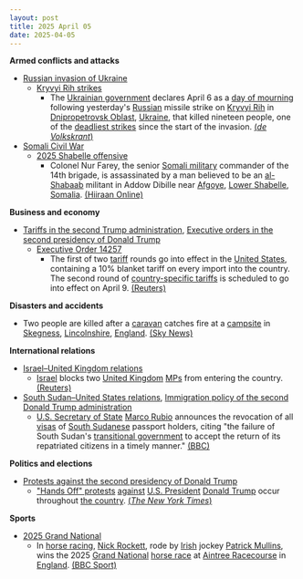 ```yaml
---
layout: post
title: 2025 April 05
date: 2025-04-05
---
```



**Armed conflicts and attacks**

* [Russian invasion of Ukraine](https://en.wikipedia.org/wiki/Russian_invasion_of_Ukraine "Russian invasion of Ukraine")
  + [Kryvyi Rih strikes](https://en.wikipedia.org/wiki/Kryvyi_Rih_strikes_%282022%E2%80%93present%29 "Kryvyi Rih strikes (2022–present)")
    - The [Ukrainian government](https://en.wikipedia.org/wiki/Government_of_Ukraine "Government of Ukraine") declares April 6 as a [day of mourning](https://en.wikipedia.org/wiki/National_day_of_mourning "National day of mourning") following yesterday's [Russian](https://en.wikipedia.org/wiki/Russian_Armed_Forces "Russian Armed Forces") missile strike on [Kryvyi Rih](https://en.wikipedia.org/wiki/Kryvyi_Rih "Kryvyi Rih") in [Dnipropetrovsk Oblast](https://en.wikipedia.org/wiki/Dnipropetrovsk_Oblast "Dnipropetrovsk Oblast"), [Ukraine](https://en.wikipedia.org/wiki/Ukraine "Ukraine"), that killed nineteen people, one of the [deadliest strikes](https://en.wikipedia.org/wiki/Attacks_on_civilians_in_the_Russian_invasion_of_Ukraine "Attacks on civilians in the Russian invasion of Ukraine") since the start of the invasion. [(*de Volkskrant*)](https://www.volkskrant.nl/buitenland/een-van-de-dodelijkste-russische-aanvallen-ver-van-de-frontlinie-dompelt-kryvy-rih-in-rouw~baba6afe/)
* [Somali Civil War](https://en.wikipedia.org/wiki/Somali_Civil_War_%282009%E2%80%93present%29 "Somali Civil War (2009–present)")
  + [2025 Shabelle offensive](https://en.wikipedia.org/wiki/2025_Shabelle_offensive "2025 Shabelle offensive")
    - Colonel Nur Farey, the senior [Somali military](https://en.wikipedia.org/wiki/Somali_Armed_Forces "Somali Armed Forces") commander of the 14th brigade, is assassinated by a man believed to be an [al-Shabaab](https://en.wikipedia.org/wiki/Al-Shabaab_%28militant_group%29 "Al-Shabaab (militant group)") militant in Addow Dibille near [Afgoye](https://en.wikipedia.org/wiki/Afgoye "Afgoye"), [Lower Shabelle](https://en.wikipedia.org/wiki/Lower_Shabelle "Lower Shabelle"), [Somalia](https://en.wikipedia.org/wiki/Somalia "Somalia"). [(Hiiraan Online)](https://www.hiiraan.com/news4/2025/Apr/200987/senior_somali_army_commander_killed_during_troop_visit_in_lower_shabelle_region.aspx)

**Business and economy**

* [Tariffs in the second Trump administration](https://en.wikipedia.org/wiki/Tariffs_in_the_second_Trump_administration "Tariffs in the second Trump administration"), [Executive orders in the second presidency of Donald Trump](https://en.wikipedia.org/wiki/List_of_executive_orders_in_the_second_presidency_of_Donald_Trump "List of executive orders in the second presidency of Donald Trump")
  + [Executive Order 14257](https://en.wikipedia.org/wiki/Donald_Trump%27s_Liberation_Day_speech "Donald Trump's Liberation Day speech")
    - The first of two [tariff](https://en.wikipedia.org/wiki/Tariff "Tariff") rounds go into effect in the [United States](https://en.wikipedia.org/wiki/United_States "United States"), containing a 10% blanket tariff on every import into the country. The second round of [country-specific tariffs](https://en.wikipedia.org/wiki/Liberation_Day_tariffs "Liberation Day tariffs") is scheduled to go into effect on April 9. [(Reuters)](https://www.reuters.com/markets/us-starts-collecting-trumps-new-10-tariff-smashing-global-trade-norms-2025-04-05/)

**Disasters and accidents**

* Two people are killed after a [caravan](https://en.wikipedia.org/wiki/Caravan_%28trailer%29 "Caravan (trailer)") catches fire at a [campsite](https://en.wikipedia.org/wiki/Campsite "Campsite") in [Skegness](https://en.wikipedia.org/wiki/Skegness "Skegness"), [Lincolnshire](https://en.wikipedia.org/wiki/Lincolnshire "Lincolnshire"), [England](https://en.wikipedia.org/wiki/England "England"). [(Sky News)](https://news.sky.com/story/two-people-die-after-caravan-fire-at-holiday-park-in-lincolnshire-13342390)

**International relations**

* [Israel–United Kingdom relations](https://en.wikipedia.org/wiki/Israel%E2%80%93United_Kingdom_relations "Israel–United Kingdom relations")
  + [Israel](https://en.wikipedia.org/wiki/Israel "Israel") blocks two [United Kingdom](https://en.wikipedia.org/wiki/United_Kingdom "United Kingdom") [MPs](https://en.wikipedia.org/wiki/UK_MP "UK MP") from entering the country. [(Reuters)](https://www.reuters.com/world/two-british-mps-detained-by-israel-british-foreign-minister-says-2025-04-05/)
* [South Sudan–United States relations](https://en.wikipedia.org/wiki/South_Sudan%E2%80%93United_States_relations "South Sudan–United States relations"), [Immigration policy of the second Donald Trump administration](https://en.wikipedia.org/wiki/Immigration_policy_of_the_second_Donald_Trump_administration "Immigration policy of the second Donald Trump administration")
  + [U.S. Secretary of State](https://en.wikipedia.org/wiki/U.S._Secretary_of_State "U.S. Secretary of State") [Marco Rubio](https://en.wikipedia.org/wiki/Marco_Rubio "Marco Rubio") announces the revocation of all [visas](https://en.wikipedia.org/wiki/Travel_visa "Travel visa") of [South Sudanese](https://en.wikipedia.org/wiki/South_Sudan "South Sudan") passport holders, citing "the failure of South Sudan's [transitional government](https://en.wikipedia.org/wiki/Transitional_government "Transitional government") to accept the return of its repatriated citizens in a timely manner." [(BBC)](https://www.bbc.com/news/articles/cn5x775plnlo)

**Politics and elections**

* [Protests against the second presidency of Donald Trump](https://en.wikipedia.org/wiki/Protests_against_the_second_presidency_of_Donald_Trump "Protests against the second presidency of Donald Trump")
  + ["Hands Off" protests](https://en.wikipedia.org/wiki/Hands_Off_protests "Hands Off protests") [against](https://en.wikipedia.org/wiki/Protests_against_Donald_Trump "Protests against Donald Trump") [U.S. President](https://en.wikipedia.org/wiki/President_of_the_United_States "President of the United States") [Donald Trump](https://en.wikipedia.org/wiki/Donald_Trump "Donald Trump") occur throughout [the country](https://en.wikipedia.org/wiki/United_States "United States"). [(*The New York Times*)](https://www.nytimes.com/2025/04/05/us/politics/anti-trump-protests-hands-off.html)

**Sports**

* [2025 Grand National](https://en.wikipedia.org/wiki/2025_Grand_National "2025 Grand National")
  + In [horse racing](https://en.wikipedia.org/wiki/Horse_racing "Horse racing"), [Nick Rockett](https://en.wikipedia.org/wiki/Nick_Rockett "Nick Rockett"), rode by [Irish](https://en.wikipedia.org/wiki/Irish_people "Irish people") jockey [Patrick Mullins](https://en.wikipedia.org/wiki/Patrick_Mullins_%28jockey%29 "Patrick Mullins (jockey)"), wins the 2025 [Grand National](https://en.wikipedia.org/wiki/Grand_National "Grand National") [horse race](https://en.wikipedia.org/wiki/Horse_racing "Horse racing") at [Aintree Racecourse](https://en.wikipedia.org/wiki/Aintree_Racecourse "Aintree Racecourse") in [England](https://en.wikipedia.org/wiki/England "England"). [(BBC Sport)](https://www.bbc.co.uk/sport/horse-racing/articles/cgm89zye9dwo)
